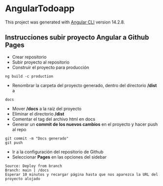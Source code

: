 # AngularTodoapp

This project was generated with [Angular CLI](https://github.com/angular/angular-cli) version 14.2.8.

## Instrucciones subir proyecto Angular a Github Pages

- Crear repositorio
- Subir proyecto al repositorio
- Construir el proyecto para producción
```
ng build -c production
```
- Renombrar la carpeta del proyecto generado, dentro del directorio **/dist** a
```
docs
```
- Mover **/docs** a la raíz del proyecto
- Eliminar el directorio **/dist**
- Comentar el tag **<base>** del archivo html en docs
- Generar un **commit de los nuevos cambios** en el proyecto y hacer push al repo
```
git commit -m "Docs generado"
git push
```
- Ir a la configuración del repositorio de Github
- Seleccionar **Pages** en las opciones del sidebar
```
Source: Deploy from branch
Branch: main | /docs
Esperar 10 minutos y recargar página hasta que nos aparezca la URL del proyecto alojado
```


